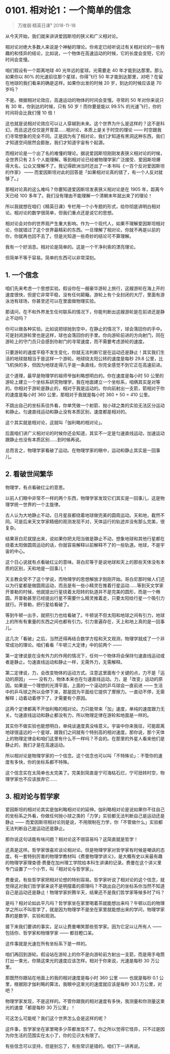 # 0101. 相对论1：一个简单的信念
> 万维钢·精英日课³
2018-11-18

从今天开始，我们就来讲讲爱因斯坦的狭义和广义相对论。

相对论对绝大多数人来说是个神秘的理论。你肯定已经听说过有关相对论的一些有趣的和怪异的结论，比如说，一个物体在高速运动的时候，它的长度会变短，它的时间会变慢。

咱们假设有一个距离地球 40 光年远的星球。光需要走 40 年才能到达那里。那么如果你以 80% 的光速前往那个星球，你得飞行 50 年才能到达那里，对吧？在留在地球的我们看来的确是这样。如果你出发的时候 20 岁，到达的时候应该是 70 岁吗？

不是。根据相对论效应，高速运动的物体的时间会变慢。寻常的 50 年对你来说只有 30 年，你到达的时候，只有 50 岁！而你要是能以 99.5% 的光速飞行，你的时间将会比我们慢 10 倍！

这也就是说相对论效应可以让人穿越到未来。这个世界为什么是这样的？这不是科幻，而且这还仅仅是开胃菜……相对论，本质上是关于时空的理论 —— 时空跟我们寻常想象的完全不同。正是因为有了相对论，我们才知道有黑洞这种东西，我们才知道空间居然会膨胀，我们才知道宇宙有个起源。

而相对论是一个出了名的难懂的理论。据说爱因斯坦刚刚发表狭义相对论的时候，全世界只有 2.5 个人能理解。等到相对论已经被物理学家广泛接受、爱因斯坦爆得大名，公众又理解不了。我记得欧洲当时还出了一本书叫《一百个反对爱因斯坦的作家》 —— 而爱因斯坦对此的回答是「如果相对论真的错了，有一个人反对就够了。」

那相对论真的这么难吗？你要知道爱因斯坦发表狭义相对论是在 1905 年，距离今天已经 100 多年了。我们没有理由不能理解一个清朝末年就出来了的理论！

所以我就想在咱们《精英日课》专栏用一个小专题的形式，给你彻底讲明白相对论。相对论的数学很简单，但我们重点还是说它的思想。

相对论会对你的世界观产生重大影响。作为一个现代人，如果不理解爱因斯坦相对论，你就错过了这个世界最精彩的东西。一旦理解了相对论，你就不再是以前的你，你就再也回不去了。但是光知道一些奇妙的结论可不算理解。

我有一个好消息。相对论是简单的。这是一个干净利索的漂亮理论。

但简单不等于容易。简单的东西可以非常深刻。

## 1. 一个信念
咱们先来考虑一个思想实验。假设你在一艘豪华游轮上旅行，这艘游轮在海上开的速度很快，但是它非常平稳，没有任何颠簸。游轮上有个全封闭的大厅，里面有游泳池有球场，你甚至还可以在里面做物理实验。

那请问，在不和外界发生任何联系的情况下，你能判断出这艘游轮是在前进还是静止不动吗？

你可以做各种实验。比如说把球抛到空中，在静止的情况下，球会落回你的手中。可是封闭游轮里也是这样，球也会落回你的手里。你向游轮前进的方向射门，同在游轮上的守门员只会感到你射门的寻常速度，而不需要考虑游轮的速度。

只要游轮的速度平稳不发生变化，你就无法判断它是在运动还是静止！其实我们生活的地球就相当于是这样一个游轮。地球绕太阳公转的速度是每秒 29.8 公里，比飞机快的多，但因为地球走得几乎是一条直线，你完全感觉不到它正在高速前进。

这个道理，最早是物理学的祖师爷伽利略想明白的。你在速度是每小时 50 公里的游轮上建立一个坐标系研究物理学，我在地面建立一个坐标系，咱俩其实是对等的。你相对于游轮是静止的，相对于我是运动的。你向前射出一支箭，箭相对于你的速度是每小时 360 公里，那相对于我就是每小时 360 + 50 = 410 公里。

不跳出自己的坐标系往外看，你单凭做一个射箭、抛小球之类的实验无法区分运动和静止。匀速直线运动和静止没有本质区别，速度都是相对的。

这个其实就是相对论，这就叫「伽利略的相对论」。

后面咱们讲广义相对论的时候你还会知道，其实不一定是匀速直线运动，加速运动跟静止也没有本质区别……到时候再说。

总而言之，物理学家看破了运动。在物理学家的眼中，运动和静止其实是一回事儿。

## 2. 看破世间繁华
物理学，有点看破红尘的意思。

以前人们眼中非常不一样的两个东西，物理学家发现它们其实是一回事儿，这是物理学统一世界的一个主旋律。

古人认为大地静止不动，日月星辰都绕着地球做完美的圆周运动。天和地，截然不同。可是后来天文学家精细的观测发现不对，天体运行的轨迹并没有那么完美，很复杂。

结果哥白尼就提出来，说如果你把太阳当做是静止不动，想象地球和其他行星都在绕着太阳做圆周运动的话，你就容易解释以前解释不了的一些轨道。地球，不是宇宙的中心。

这个日心说就有点看破红尘的意味。哥白尼等于是说地球和天上的那些天体没有本质的区别，天和地是一回事儿！

天主教会受不了这个学说，而物理学的思想解放才刚刚开始。哥白尼那时候人们还以为行星都是做圆周运动，而且是有一些小精灵在推着行星运动……等到天文学家开普勒的时候，他就提出行星绕着太阳转的轨道并不是完美的圆形，而是一个椭圆。开普勒甚至已经提出行星不需要什么精灵推着走，只要太阳给行星一个吸引力就行。开普勒，把行星给看破了。

等到牛顿一出手，就把引力也给看破了。牛顿说不但太阳和地球之间有引力，地球上的所有有重量的东西之间也都有引力。引力普遍存在，天上和地上真的是一回事儿。

这几次「看破」之后，当然还得再结合数学方程和天文观测，物理学就成了一个非常成功的理论。咱们看看「牛顿三大定律」中的前两个 ——

第一定律说是在没有外力的作用的情况下，任何一个物体将会保持匀速直线运动或者是静止。匀速直线运动和静止一样，无需外力，无需解释。

第二定律说，力，会改变物体的运动方式。注意这里面有个关键的点，力不是「运动的原因」 —— 没有力，物体本来也在匀速直线运动。力，是「改变」运动的原因。如果是一个理想的光滑平面，上面的一个滚动的乒乓球会一直前进 —— 生活中的乒乓球之所以会停下来，那是因为平面给它提供了摩擦力。一直动不停，无需解释；动着动着停下了，才需要有个原因。

这两个定律都离不开伽利略的相对论。力只能带来「加」速度，单纯的速度跟力无关。匀速直线运动和静止都没有力，所以物理定律在游轮和地面是一样的。

其实你不做实验也能想明白，单纯谈速度真没啥意义。宇宙中你来我往，可能距离地球很遥远的一个星球，跟我们之间就有个特别高的相对速度。那你说，那个天体上的物理定律会和咱们这里有什么不一样吗？不会的。在那里的外星人看来他们是静止的，我们才是在高速运动。

所以相对论是物理学家的一个信念。这个信念也可以叫「不特殊论」：不管你的速度有多快，你的坐标系都不特殊。

这个信念实在太简单也太完美了。完美到简直是宁可海枯石烂，宁可扭转时空，物理学家也不应该放弃它……

## 3. 相对论与哲学家
爱因斯坦的相对论其实是伽利略相对论的延伸。伽利略相对论是说如果你不往自己的坐标系之外看，你做任何抛小球之类的「力学」实验都无法判断自己是运动还是静止 —— 而爱因斯坦相对论则是说，不用限制在力学，你「不管做什么」实验都无法判断自己是运动还是静止。

那你说这句话能有啥问题？相对论这不很容易吗？这简直就是哲学！

还真是这样。哲学家很喜欢谈论相对论。但是物理学家对哲学家有时候是嘲讽的态度。有一套特别厉害的物理学教材叫《费曼物理学讲义》，是大概有史以来最有趣的物理学家理查德·费曼在加州理工学院给本科生讲课的记录。费曼在这个讲义里专门设置了一个小节，叫「相对论与哲学家」。

费曼说，有些哲学家把相对论想的特别容易。哲学家听说了相对论的这个信念，就觉得这对我们哲学家来说不是明摆着的原理吗？不跳出自己的坐标系你当然不知道自己是运动还是静止！物理学家折腾半天，结果还不是我们哲学家等候多时了吗？

是吗？相对论如此平凡吗？哲学家坐在家里喝着茶就能想出来吗？牛顿以后的物理学之所以不叫哲学了，就是因为物理学不是坐在家里就能想出来的学问，物理学家靠的是数学、实验和观测。

接下来我们要讲的事实，足以让费曼嘲笑那些哲学家。因为它足以让所有人 —— 包括你、哲学家和物理学家 —— 都目瞪口呆。

这件事就是光速在所有坐标系下是一样的。

咱们再回到游轮。假设站在游轮上的你不是向游轮前方射出一支箭，而是用手电筒打出一束光，你猜这束光的速度应该怎样。相对于你来说，光速是每秒 30 万公里。

那既然你跟站在地面上的我的相对速度是每小时 360 公里 —— 也就是每秒 0.1 公里，根据刚才伽利略的算法，我眼中这束光的速度就应该是每秒 30.1 万公里，对吧？

物理学家发现，不是这样的。不管你跟我的相对速度有多快，我测量和你测量这束光的速度「都是每秒 30 万公里」！

可这怎么可能呢？我们这个世界怎么会是这样的呢？

这件事，哲学家坐在家里喝多少茶都发现不了。你之所以觉得它怪异，只不过是因为你生活的范围实在太小了，你的见识太有限了。

有些信念可以坚持，但是别忘了，有些常识是错的。咱们下一讲再说。

